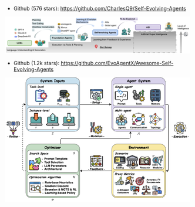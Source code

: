 - Github (576 stars): https://github.com/CharlesQ9/Self-Evolving-Agents

![](.00_综述汇总_images/架构.png)

- Github (1.2k stars): https://github.com/EvoAgentX/Awesome-Self-Evolving-Agents

![](.00_综述汇总_images/架构1.png)